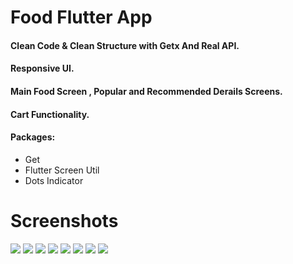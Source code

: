 # Food Flutter App

#### Clean Code & Clean Structure with Getx And Real API.
#### Responsive UI.
#### Main Food Screen , Popular and Recommended Derails Screens.
#### Cart Functionality.

#### Packages:
- Get 
- Flutter Screen Util
- Dots Indicator
# Screenshots 

![](Screenshot/Screenshot_2022-02-21-18-21-25.png.PNG)
![](Screenshot/Screenshot_2022-02-21-18-22-58.png.PNG)
![](Screenshot/Screenshot_2022-02-21-18-23-08.PNG)
![](Screenshot/Screenshot_2022-02-21-18-23-13.PNG)
![](Screenshot/Screenshot_2022-02-21-18-23-17.PNG)
![](Screenshot/Screenshot_2022-02-21-18-23-36.PNG)
![](Screenshot/Screenshot_2022-02-21-18-23-40.PNG)
![](Screenshot/Screenshot_2022-02-21-18-23-46.PNG)
